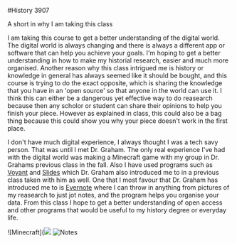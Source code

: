 #History 3907

A short in why I am taking this class

I am taking this course to get a better understanding of the digital world. The digital world is always changing and there is always a different app or software that can help you achieve your goals. I'm hoping to get a better understanding in how to make my historial research, easier and much more organised. Another reason why this class intrigued me is history or knowledge in general has always seemed like it should be bought, and this course is trying to do the exact opposite, which is sharing the knowledge that you have in an 'open source' so that anyone in the world can use it. I think this can either be a dangerous yet effective way to do reasearch because then any scholor or student can share their opinions to help you finish your piece. However as explained in class, this could also be a bag thing because this could show you why your piece doesn't work in the first place.

I don't have much digital experience, I always thought I was a tech savy person. That was until I met Dr. Graham. The only real experience I've had with the digital world was making a Minecraft game with my group in Dr. Grahams previous class in the fall. Also I have used programs such as [Voyant](http://voyant-tools.org/) and [Slides](https://slides.com/) which Dr. Graham also introduced me to in a previous class taken with him as well. One that I most favour that Dr. Graham has introduced me to is [Evernote](https://evernote.com/) where I can throw in anything from pictures of my reasearch to just jot notes, and the program helps you organise your data. From this class I hope to get a better understanding of open access and other programs that would be useful to my history degree or everyday life. 

![Minecraft](![](https://github.com/github/training-kit/blob/master/images/professortocat.png)
![Notes](http://www.playbillsvspayingbills.com/wp-content/uploads/2013/04/paper-monster-300x265.jpg)



